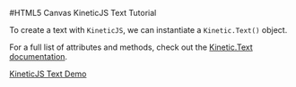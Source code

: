 
#HTML5 Canvas KineticJS Text Tutorial

To create a text with `KineticJS`, we can instantiate a `Kinetic.Text()` object.

For a full list of attributes and methods, check out the [Kinetic.Text documentation](http://lavrton.github.io/KineticJS/api/Kinetic.Text.html).

<a class="jsbin-embed" href="http://jsbin.com/gigore/1/embed?js,output">KineticJS Text Demo</a><script src="http://static.jsbin.com/js/embed.js"></script>
